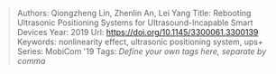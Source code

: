 > Authors: Qiongzheng Lin, Zhenlin An, Lei Yang
> Title: Rebooting Ultrasonic Positioning Systems for Ultrasound-Incapable Smart Devices
> Year: 2019
> Url: https://doi.org/10.1145/3300061.3300139
> Keywords: nonlinearity effect, ultrasonic positioning system, ups+
> Series: MobiCom '19
> Tags: *Define your own tags here, separate by comma*